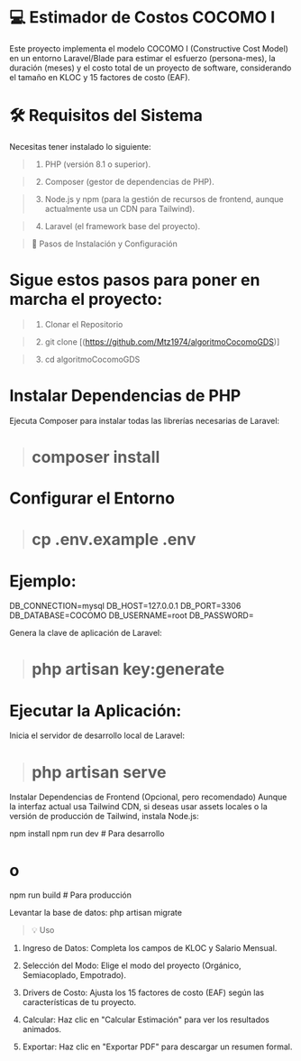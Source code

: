 # 💻 Estimador de Costos COCOMO I
Este proyecto implementa el modelo COCOMO I (Constructive Cost Model) en un entorno Laravel/Blade para estimar el esfuerzo (persona-mes), la duración (meses) y el costo total de un proyecto de software, considerando el tamaño en KLOC y 15 factores de costo (EAF).



# 🛠️ Requisitos del Sistema
Necesitas tener instalado lo siguiente:

>1. PHP (versión 8.1 o superior).

>2. Composer (gestor de dependencias de PHP).

>3. Node.js y npm (para la gestión de recursos de frontend, aunque actualmente usa un CDN para Tailwind).

>4. Laravel (el framework base del proyecto).

>🚀 Pasos de Instalación y Configuración

# Sigue estos pasos para poner en marcha el proyecto:

>1. Clonar el Repositorio

>2. git clone [(https://github.com/Mtz1974/algoritmoCocomoGDS)]

>3. cd algoritmoCocomoGDS

# Instalar Dependencias de PHP

Ejecuta Composer para instalar todas las librerías necesarias de Laravel:

>  # composer install

# Configurar el Entorno

> # cp .env.example .env

# Ejemplo:
DB_CONNECTION=mysql
DB_HOST=127.0.0.1
DB_PORT=3306
DB_DATABASE=COCOMO
DB_USERNAME=root
DB_PASSWORD=

Genera la clave de aplicación de Laravel:

> # php artisan key:generate


# Ejecutar la Aplicación:
Inicia el servidor de desarrollo local de Laravel:

> # php artisan serve

Instalar Dependencias de Frontend (Opcional, pero recomendado)
Aunque la interfaz actual usa Tailwind CDN, si deseas usar assets locales o la versión de producción de Tailwind, instala Node.js:

npm install
npm run dev # Para desarrollo
# o
npm run build # Para producción

Levantar la base de datos:
php artisan migrate 



>💡 Uso

1. Ingreso de Datos: Completa los campos de KLOC y Salario Mensual.

2. Selección del Modo: Elige el modo del proyecto (Orgánico, Semiacoplado, Empotrado).

3. Drivers de Costo: Ajusta los 15 factores de costo (EAF) según las características de tu proyecto.

4. Calcular: Haz clic en "Calcular Estimación" para ver los resultados animados.

5. Exportar: Haz clic en "Exportar PDF" para descargar un resumen formal.
